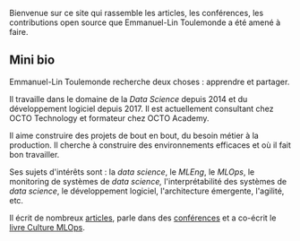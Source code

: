 Bienvenue sur ce site qui rassemble les articles, les conférences, les contributions open source que Emmanuel-Lin
Toulemonde a été amené à faire.

## Mini bio

Emmanuel-Lin Toulemonde recherche deux choses : apprendre et partager.

Il travaille dans le domaine de la _Data Science_ depuis 2014 et du développement logiciel depuis 2017. Il est
actuellement consultant chez OCTO Technology et formateur chez OCTO Academy.

Il aime construire des projets de bout en bout, du besoin métier à la production. Il cherche à construire des
environnements efficaces et où il fait bon travailler.

Ses sujets d'intérêts sont : la _data science_, le _MLEng_, le _MLOps_, le monitoring de systèmes de _data science,_
l'interprétabilité des systèmes de _data science_, le développement logiciel, l'architecture émergente, l'agilité, etc.

Il écrit de nombreux [articles](https://eltoulemonde.fr/articles), parle dans des [conférences](https://eltoulemonde.fr/conference) et a co-écrit le [livre Culture MLOps](https://blog.octo.com/culture-mlops--le-machine-learning-est-un-logiciel-qui-se-delivre-comme-les-autres-1).

